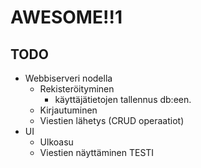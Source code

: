 # AWESOME!!1
## TODO
- Webbiserveri nodella
	- Rekisteröityminen
		- käyttäjätietojen tallennus db:een.
	- Kirjautuminen
	- Viestien lähetys (CRUD operaatiot)
- UI
	- Ulkoasu
	- Viestien näyttäminen
TESTI